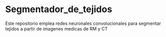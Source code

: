 # Segmentador_de_tejidos
 Este repositorio emplea redes neuronales convolucionales para segmentar tejidos a partir de imagenes medicas de RM y CT
